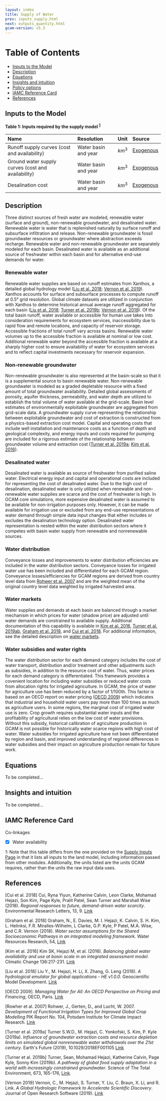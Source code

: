 ```yaml
---
layout: index
title: Supply of Water
prev: inputs_supply.html
next: outputs_quantity.html
gcam-version: v5.3 
---
```


# Table of Contents

- [Inputs to the Model](#inputs-to-the-model)
- [Description](#description)
- [Equations](#equations)
- [Insights and intuition](#insights-and-intuition)
- [Policy options](#policy-options)
- [IAMC Reference Card](#iamc-reference-card)
- [References](#references)

## Inputs to the Model
**Table 1: Inputs required by the supply model <sup>[1](#table_footnote)</sup>**

| Name | Resolution | Unit | Source |
| :--- | :--- | :--- | :--- |
| Runoff supply curves (cost and availability) | Water basin and year | $$km^3$$ | [Exogenous](inputs_supply.html) |
| Ground water supply curves (cost and availability) | Water basin and year | $$km^3$$ | [Exogenous](inputs_supply.html) |
| Desalination cost | Water basin and year | $$km^3$$ | [Exogenous](inputs_supply.html) |


## Description

Three distinct sources of fresh water are modeled, renewable water (surface and ground), non-renewable groundwater, and desalinated water. Renewable water is water that is replenished naturally by surface runoff and subsurface infiltration and release. Non-renewable groundwater is fossil groundwater resources or groundwater where abstraction exceeds recharge. Renewable water and non-renewable groundwater are separately modeled for each basin. Desalinated water is available as an additional source of freshwater within each basin and for alternative end-use demands for water.

### Renewable water

Renewable water supplies are based on runoff estimates from Xanthos, a detailed global hydrology model ([Liu et al. 2018](#liu2018); [Vernon et al. 2019](#vernon2019)). Xanthos accounts for surface and subsurface processes to compute runoff at 0.5° grid resolution. Global climate datasets are utilized in conjunction with Xanthos to determine historical annual average runoff aggregated for each basin ([Liu et al. 2018](#liu2018); [Turner et al. 2019b](#turner2019b); [Vernon et al. 2019](#vernon2019)). Of the total basin runoff, water available or accessible for human use takes into consideration requirements for ecosystem services, inaccessibility due to rapid flow and remote locations, and capacity of reservoir storage. Accessible fractions of total runoff vary across basins. Renewable water volumes up to the accessible fraction is available at nominal or low cost. Additional renewable water beyond the accessible fraction is available at a sharply higher cost to ensure availability of water for ecosystem services and to reflect capital investments necessary for reservoir expansion.

### Non-renewable groundwater

Non-renewable groundwater is also represented at the basin-scale so that it is a supplemental source to basin renewable water. Non-renewable groundwater is modeled as a graded depletable resource with a fixed amount of total groundwater availability. Detailed global assessments of porosity, aquifer thickness, permeability, and water depth are utilized to establish the total volume of water available at the grid-scale. Basin level estimates of environmentally exploitable groundwater are aggregated from grid-scale data. A groundwater supply curve representing the relationship between exploitable groundwater and cost of extraction is constructed from a physics-based extraction cost model. Capital and operating costs that include well installation and maintenance costs as a function of depth and geological complexity, and energy inputs and costs required for pumping are included for a rigorous estimate of the relationship between groundwater volume and extraction cost ([Turner et al. 2019a](#turner2019a); [Kim et al. 2016](#kim2016)).


### Desalinated water

Desalinated water is available as source of freshwater from purified saline water. Electrical energy input and capital and operational costs are included for representing the cost of desalinated water. Due to the high cost of desalination, desalinated water is only utilized when renewable and non-renewable water supplies are scarce and the cost of freshwater is high. In GCAM core simulations, more expensive desalinated water is assumed to be available for non-irrigation purposes only. However, it can be made available for irrigation use or excluded from any end-use representations of water demand through simple data input changes that either includes or excludes the desalination technology option. Desalinated water representation is nested within the water distribution sectors where it competes with basin water supply from renewable and nonrenewable sources.


### Water distribution

Conveyance losses and improvements to water distribution efficiencies are included in the water distribution sectors. Conveyance losses for irrigated water use has been included and differentiated for each GCAM region. Conveyance losses/efficiencies for GCAM regions are derived from country level data from [Rohwer et al. 2007](#rohwer2007) and are the weighted mean of the original country level data weighted by irrigated harvested area. 

### Water markets

Water supplies and demands at each basin are balanced through a market mechanism in which prices for water (shadow price) are adjusted until water demands are constrained to available supply. Additional documentation of this capability is available in [Kim et al. 2016](#kim2016), [Turner et al. 2019ab](#turner2019a), [Graham et al. 2018](#graham2018), and [Cui et al. 2018](#cui2018). For additional information, see the detailed description on [water markets](details_#watermarkets).

### Water subsidies and water rights

The water distribution sector for each demand category includes the cost of water transport, distribution and/or treatment and other adjustments such as subsidies, in addition to the resource cost of water. Thus, water prices for each demand category is differentiated. This framework provides a covenient location for including water subsidies or reduced water costs from allocation rights for irrigated agriculture. In GCAM, the price of water for agriculture use has been reduced by a factor of 1/100th. This factor is based on an OECD report on water pricing ([OECD 2009](#oecd2009)) which indicates that industrial and household water users pay more than 100 times as much as agriculture users. In some regions, the marginal cost of irrigated water use is zero. Crop growth requires substantial water inputs and the profitability of agricultural relies on the low cost of water provisions. Without this subsidy, historical calibration of agriculture production in GCAM is not possible for historically water scarce regions with high cost of water. Water subsidies for irrigated agriculture have not been differentiated by region and basin, and improved understanding of regional differences in water subsidies and their impact on agriculture production remain for future work.

## Equations 

To be completed...

## Insights and intuition

To be completed...

## IAMC Reference Card

Co-linkages
- [X] Water availability


<a name="table_footnote">1</a>: Note that this table differs from the one provided on the [Supply Inputs Page](inputs_supply.html#description) in that it lists all inputs to the land model, including information passed from other modules. Additionally, the units listed are the units GCAM requires, rather than the units the raw input data uses.

## References

<a name="cui2018">[Cui et al. 2018]</a> Cui, Ryna Yiyun, Katherine Calvin, Leon Clarke, Mohamad Hejazi, Son Kim, Page Kyle, Pralit Patel, Sean Turner and Marshall Wise (2018). *Regional responses to future, demand-driven water scarcity*. Environmental Research Letters, 13, 9. [Link](https://doi.org/10.1088/1748-9326/aad8f7)

<a name="graham2018">[Graham et al. 2018]</a> Graham, N., E. Davies, M. I. Hejazi, K. Calvin, S. H. Kim, L. Helinksi, F.R. Miralles-Wilhelm, L Clarke, G.P. Kyle, P Patel, M.A. Wise, and C.R. Vernon (2018). *Water sector assumptions for the Shared Socioeconomic Pathways in an integrated modeling framework*. Water Resources Research, 54, [Link](https://doi.org/10.1029/2018WR023452)

<a name="kim2016">[Kim et al. 2016]</a> Kim SK, Hejazi M, et al. (2016). *Balancing global water availability and use at basin scale in an integrated assessment model*. Climatic Change 136:217-231. [Link](http://link.springer.com/article/10.1007/s10584-016-1604-6/fulltext.html)

<a name="liu2018">[Liu et al. 2018]</a> Liu Y., M. Hejazi, H. Li, X. Zhang, G. Leng (2018). *A  hydrological emulator for global applications - HE v1.0.0*. Geoscientific Model Development. [Link](https://www.geosci-model-dev.net/11/1077/2018/gmd-11-1077-2018.pdf)

<a name="oecd2009">[OECD 2009]</a>. *Managing Water for All: An OECD Perspective on Pricing and Financing*, OECD, Paris. [Link](https://www.oecd.org/env/42350563.pdf)

<a name="rohwer2007">[Rowher et al. 2007]</a> Rohwer, J., Gerten, D., and Lucht, W. 2007. *Development of Functional Irrigation Types for Improved Global Crop Modelling* PIK Report No. 104, Potsdam Institute for Climate Impact Research. [Link](https://www.pik-potsdam.de/research/publications/pikreports/.files/pr104.pdf)

<a name="turner2019a">[Turner et al. 2019a]</a> Turner S.W.D., M. Hejazi, C. Yonkofski, S. Kim, P. Kyle (2019a). *Influence of groundwater extraction costs and resource depletion limits on simulated global nonrenewable water withdrawals over the 21st century*. Earth's Future (2019), 10.1029/2018EF001105  [Link](https://doi.org/10.1029/2018EF001105)

<a name="turner2019b">[Turner et al. 2019b]</a> Turner, Sean, Mohamad Hejazi, Katherine Calvin, Page Kyle, Sonny Kim (2019b). *A pathway of global food supply adaptation in a world with increasingly constrained groundwater*. Science of The Total Environment, 673, 165-176, [Link](https://doi.org/10.1016/j.scitotenv.2019.04.070).

<a name="vernon2019">[Vernon 2019]</a> Vernon, C., M. Hejazi, S. Turner, Y. Liu, C. Braun, X. Li, and R. Link. *A Global Hydrologic Framework to Accelerate Scientific Discovery*. Journal of Open Research Software (2019). [Link](https://openresearchsoftware.metajnl.com/articles/10.5334/jors.245/)


